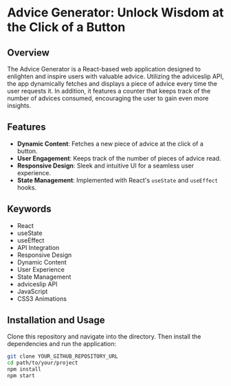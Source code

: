 # Advice Generator: Unlock Wisdom at the Click of a Button

## Overview

The Advice Generator is a React-based web application designed to enlighten and inspire users with valuable advice. Utilizing the adviceslip API, the app dynamically fetches and displays a piece of advice every time the user requests it. In addition, it features a counter that keeps track of the number of advices consumed, encouraging the user to gain even more insights.

## Features

- **Dynamic Content**: Fetches a new piece of advice at the click of a button.
- **User Engagement**: Keeps track of the number of pieces of advice read.
- **Responsive Design**: Sleek and intuitive UI for a seamless user experience.
- **State Management**: Implemented with React's `useState` and `useEffect` hooks.

## Keywords

- React
- useState
- useEffect
- API Integration
- Responsive Design
- Dynamic Content
- User Experience
- State Management
- adviceslip API
- JavaScript
- CSS3 Animations

## Installation and Usage

Clone this repository and navigate into the directory. Then install the dependencies and run the application:

```bash
git clone YOUR_GITHUB_REPOSITORY_URL
cd path/to/your/project
npm install
npm start
